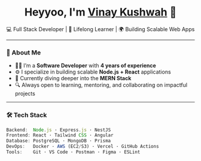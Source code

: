 <h1 align="center">Heyyoo, I'm <a href="https://www.linkedin.com/in/vinaykushwah017/" target="_blank">Vinay Kushwah</a> 👋</h1>

<p align="center">
  💻 Full Stack Developer | 🧠 Lifelong Learner | 🌍 Building Scalable Web Apps  
</p>

---

### 🚀 About Me

- 👨‍💻 I’m a **Software Developer** with **4 years of experience**
- ⚙️ I specialize in building scalable **Node.js + React** applications
- 🌱 Currently diving deeper into the **MERN Stack**
- 🔍 Always open to learning, mentoring, and collaborating on impactful projects

---

### 🛠 Tech Stack

```ts
Backend:  Node.js · Express.js · NestJS  
Frontend: React · Tailwind CSS · Angular  
Database: PostgreSQL · MongoDB · Prisma  
DevOps:   Docker · AWS (EC2/S3) · Vercel · GitHub Actions  
Tools:    Git · VS Code · Postman · Figma · ESLint
